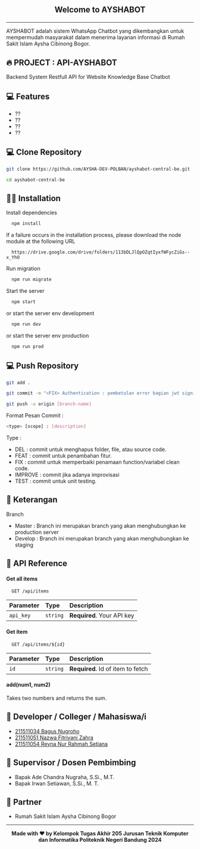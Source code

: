 ## <p align="center"><b>Welcome to AYSHABOT</b></p>
------------

AYSHABOT adalah sistem WhatsApp Chatbot yang dikembangkan untuk mempermudah masyarakat dalam menerima layanan informasi di Rumah Sakit Islam Aysha Cibinong Bogor.

## 🔥 PROJECT : API-AYSHABOT
Backend System Restfull API for Website Knowledge Base Chatbot

## 💻 Features
- ??
- ??
- ??
- ??

## 💻 Clone Repository
```bash
git clone https://github.com/AYSHA-DEV-POLBAN/ayshabot-central-be.git
```
```bash
cd ayshabot-central-be
```

## 🏃‍♂️ Installation

Install dependencies
```bash
  npm install
```

If a failure occurs in the installation process, please download the node module at the following URL
```http
  https://drive.google.com/drive/folders/113bDLJlQpOZqtIyxfWFycZiGs--x_YhO
```

Run migration
```bash
  npm run migrate
```

Start the server
```bash
  npm start
```
or start the server env development
```bash
  npm run dev
```
or start the server env production
```bash
  npm run prod
```

## 💻 Push Repository
```bash
git add .
```
```bash
git commit -m "<FIX> Authentication : pembetulan error bagian jwt signin"
```
```bash
git push -u origin [branch-name]
```

Format Pesan Commit : 
```bash
<type> [scope] : [description]
```

Type : 
- DEL : commit untuk menghapus folder, file, atau source code.
- FEAT : commit untuk penambahan fitur.
- FIX : commit untuk memperbaiki penamaan function/variabel clean code.
- IMPROVE : commit jika adanya improvisasi
- TEST : commit untuk unit testing.

## 🤨 Keterangan
Branch
- Master : Branch ini merupakan branch yang akan menghubungkan ke production server
- Develop : Branch ini merupakan branch yang akan menghubungkan ke staging

## 🛜 API Reference

#### Get all items
```http
  GET /api/items
```
| Parameter | Type     | Description                |
| :-------- | :------- | :------------------------- |
| `api_key` | `string` | **Required**. Your API key |

#### Get item
```http
  GET /api/items/${id}
```
| Parameter | Type     | Description                       |
| :-------- | :------- | :-------------------------------- |
| `id`      | `string` | **Required**. Id of item to fetch |

#### add(num1, num2)
Takes two numbers and returns the sum.

## 👤 Developer / Colleger / Mahasiswa/i
- [211511034 Bagus Nugroho](https://github.com/brada1604)
- [211511051 Nazwa Fitriyani Zahra](https://github.com/nazwaaca)
- [211511054 Reyna Nur Rahmah Setiana](https://github.com/Reynanur)

## 👤 Supervisor / Dosen Pembimbing
- Bapak Ade Chandra Nugraha, S.Si., M.T.
- Bapak Irwan Setiawan, S.Si., M. T.

## 🏢 Partner
- Rumah Sakit Islam Aysha Cibinong Bogor
  
------------

<p align="center"><b>Made with ❤️ by Kelompok Tugas Akhir 205 Jurusan Teknik Komputer dan Informatika Politeknik Negeri Bandung 2024</b></p>


